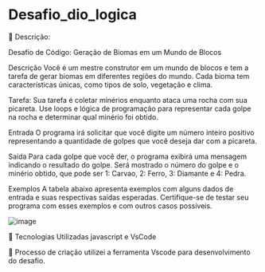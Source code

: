 # Desafio_dio_logica

📒 Descrição:

 Desafio de Código: Geração de Biomas em um Mundo de Blocos

Descrição
Você é um mestre construtor em um mundo de blocos e tem a tarefa de gerar biomas em diferentes regiões do mundo. Cada bioma tem características únicas, como tipos de solo, vegetação e clima.

Tarefa: Sua tarefa é coletar minérios enquanto ataca uma rocha com sua picareta. Use loops e lógica de programação para representar cada golpe na rocha e determinar qual minério foi obtido.

Entrada
O programa irá solicitar que você digite um número inteiro positivo representando a quantidade de golpes que você deseja dar com a picareta.

Saída
Para cada golpe que você der, o programa exibirá uma mensagem indicando o resultado do golpe. Será mostrado o número do golpe e o minério obtido, que pode ser 1: Carvao, 2: Ferro, 3: Diamante e 4: Pedra.

Exemplos
A tabela abaixo apresenta exemplos com alguns dados de entrada e suas respectivas saídas esperadas. Certifique-se de testar seu programa com esses exemplos e com outros casos possíveis.


![image](https://github.com/user-attachments/assets/c54a7b94-9002-48f0-96e0-9457164d4a6a)



🤖 Tecnologias Utilizadas javascript e VsCode

🧐 Processo de criação utilizei a ferramenta Vscode para desenvolvimento do desafio.
